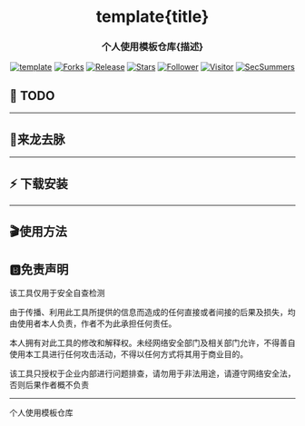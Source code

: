 
<h1 align="center" >template{title}</h1>
<h3 align="center" >个人使用模板仓库{描述}</h3>
 <p align="center">
    <a href="https://github.com/SummerSec/template"></a>
    <a href="https://github.com/SummerSec/template"><img alt="template" src="https://img.shields.io/badge/template-green"></a>
    <a href="https://github.com/SummerSec/template"><img alt="Forks" src="https://img.shields.io/github/forks/SummerSec/template"></a>
     <a href="https://github.com/SummerSec/template"><img alt="Release" src="https://img.shields.io/github/release/SummerSec/template.svg"></a>
  <a href="https://github.com/SummerSec/template"><img alt="Stars" src="https://img.shields.io/github/stars/SummerSec/ShiroAttack2.svg?style=social&label=Stars"></a>
     <a href="https://github.com/SummerSec"><img alt="Follower" src="https://img.shields.io/github/followers/SummerSec.svg?style=social&label=Follow"></a>
     <a href="https://github.com/SummerSec"><img alt="Visitor" src="https://visitor-badge.laobi.icu/badge?page_id=SummerSec.ShiroAttack2"></a>
	<a href="https://twitter.com/SecSummers"><img alt="SecSummers" src="https://img.shields.io/twitter/follow/SecSummers.svg"></a>
	<a xmlns="http://www.w3.org/2000/svg" xmlns:xlink="http://www.w3.org/1999/xlink" xlink:href="https://visitor-badge.laobi.icu"><rect fill="rgba(0,0,0,0)" height="20" width="49.6"/></a>
	<a xmlns="http://www.w3.org/2000/svg" xmlns:xlink="http://www.w3.org/1999/xlink" xlink:href="https://visitor-badge.laobi.icu"><rect fill="rgba(0,0,0,0)" height="20" width="17.0" x="49.6"/></a>
	</p>
  
  

## 📝 TODO

---
## :dragon:来龙去脉

---
##  :zap: 下载安装
---
## :clapper:使用方法


## :b:免责声明

该工具仅用于安全自查检测

由于传播、利用此工具所提供的信息而造成的任何直接或者间接的后果及损失，均由使用者本人负责，作者不为此承担任何责任。

本人拥有对此工具的修改和解释权。未经网络安全部门及相关部门允许，不得善自使用本工具进行任何攻击活动，不得以任何方式将其用于商业目的。

该工具只授权于企业内部进行问题排查，请勿用于非法用途，请遵守网络安全法，否则后果作者概不负责

----
  
个人使用模板仓库
